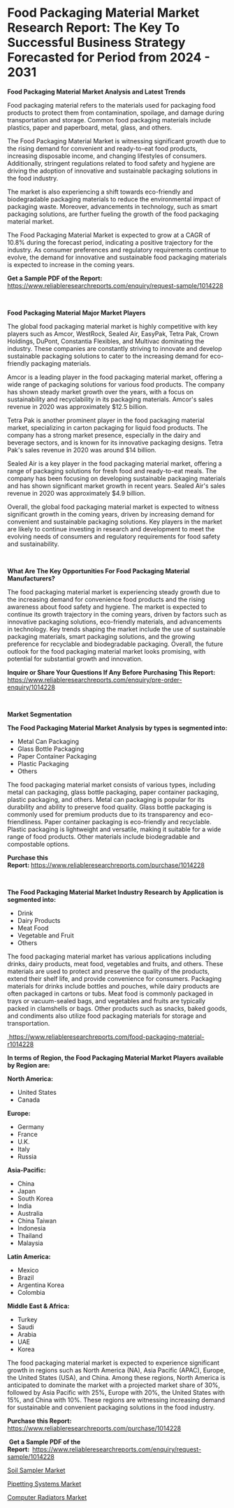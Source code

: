 <p><h1>Food Packaging Material Market Research Report: The Key To Successful Business Strategy Forecasted for Period from 2024 - 2031</h1></p><p><strong>Food Packaging Material Market Analysis and Latest Trends</strong></p>
<p><p>Food packaging material refers to the materials used for packaging food products to protect them from contamination, spoilage, and damage during transportation and storage. Common food packaging materials include plastics, paper and paperboard, metal, glass, and others.</p><p>The Food Packaging Material Market is witnessing significant growth due to the rising demand for convenient and ready-to-eat food products, increasing disposable income, and changing lifestyles of consumers. Additionally, stringent regulations related to food safety and hygiene are driving the adoption of innovative and sustainable packaging solutions in the food industry.</p><p>The market is also experiencing a shift towards eco-friendly and biodegradable packaging materials to reduce the environmental impact of packaging waste. Moreover, advancements in technology, such as smart packaging solutions, are further fueling the growth of the food packaging material market.</p><p>The Food Packaging Material Market is expected to grow at a CAGR of 10.8% during the forecast period, indicating a positive trajectory for the industry. As consumer preferences and regulatory requirements continue to evolve, the demand for innovative and sustainable food packaging materials is expected to increase in the coming years.</p></p>
<p><strong>Get a Sample PDF of the Report:&nbsp;</strong> <a href="https://www.reliableresearchreports.com/enquiry/request-sample/1014228">https://www.reliableresearchreports.com/enquiry/request-sample/1014228</a></p>
<p>&nbsp;</p>
<p><strong>Food Packaging Material Major Market Players</strong></p>
<p><p>The global food packaging material market is highly competitive with key players such as Amcor, WestRock, Sealed Air, EasyPak, Tetra Pak, Crown Holdings, DuPont, Constantia Flexibles, and Multivac dominating the industry. These companies are constantly striving to innovate and develop sustainable packaging solutions to cater to the increasing demand for eco-friendly packaging materials.</p><p>Amcor is a leading player in the food packaging material market, offering a wide range of packaging solutions for various food products. The company has shown steady market growth over the years, with a focus on sustainability and recyclability in its packaging materials. Amcor's sales revenue in 2020 was approximately $12.5 billion.</p><p>Tetra Pak is another prominent player in the food packaging material market, specializing in carton packaging for liquid food products. The company has a strong market presence, especially in the dairy and beverage sectors, and is known for its innovative packaging designs. Tetra Pak's sales revenue in 2020 was around $14 billion.</p><p>Sealed Air is a key player in the food packaging material market, offering a range of packaging solutions for fresh food and ready-to-eat meals. The company has been focusing on developing sustainable packaging materials and has shown significant market growth in recent years. Sealed Air's sales revenue in 2020 was approximately $4.9 billion.</p><p>Overall, the global food packaging material market is expected to witness significant growth in the coming years, driven by increasing demand for convenient and sustainable packaging solutions. Key players in the market are likely to continue investing in research and development to meet the evolving needs of consumers and regulatory requirements for food safety and sustainability.</p></p>
<p>&nbsp;</p>
<p><strong>What Are The Key Opportunities For Food Packaging Material Manufacturers?</strong></p>
<p><p>The food packaging material market is experiencing steady growth due to the increasing demand for convenience food products and the rising awareness about food safety and hygiene. The market is expected to continue its growth trajectory in the coming years, driven by factors such as innovative packaging solutions, eco-friendly materials, and advancements in technology. Key trends shaping the market include the use of sustainable packaging materials, smart packaging solutions, and the growing preference for recyclable and biodegradable packaging. Overall, the future outlook for the food packaging material market looks promising, with potential for substantial growth and innovation.</p></p>
<p><strong>Inquire or Share Your Questions If Any Before Purchasing This Report:</strong> <a href="https://www.reliableresearchreports.com/enquiry/pre-order-enquiry/1014228">https://www.reliableresearchreports.com/enquiry/pre-order-enquiry/1014228</a></p>
<p>&nbsp;</p>
<p><strong>Market Segmentation</strong></p>
<p><strong>The Food Packaging Material Market Analysis by types is segmented into:</strong></p>
<p><ul><li>Metal Can Packaging</li><li>Glass Bottle Packaging</li><li>Paper Container Packaging</li><li>Plastic Packaging</li><li>Others</li></ul></p>
<p><p>The food packaging material market consists of various types, including metal can packaging, glass bottle packaging, paper container packaging, plastic packaging, and others. Metal can packaging is popular for its durability and ability to preserve food quality. Glass bottle packaging is commonly used for premium products due to its transparency and eco-friendliness. Paper container packaging is eco-friendly and recyclable. Plastic packaging is lightweight and versatile, making it suitable for a wide range of food products. Other materials include biodegradable and compostable options.</p></p>
<p><strong>Purchase this Report:&nbsp;</strong><a href="https://www.reliableresearchreports.com/purchase/1014228">https://www.reliableresearchreports.com/purchase/1014228</a></p>
<p>&nbsp;</p>
<p><strong>The Food Packaging Material Market Industry Research by Application is segmented into:</strong></p>
<p><ul><li>Drink</li><li>Dairy Products</li><li>Meat Food</li><li>Vegetable and Fruit</li><li>Others</li></ul></p>
<p><p>The food packaging material market has various applications including drinks, dairy products, meat food, vegetables and fruits, and others. These materials are used to protect and preserve the quality of the products, extend their shelf life, and provide convenience for consumers. Packaging materials for drinks include bottles and pouches, while dairy products are often packaged in cartons or tubs. Meat food is commonly packaged in trays or vacuum-sealed bags, and vegetables and fruits are typically packed in clamshells or bags. Other products such as snacks, baked goods, and condiments also utilize food packaging materials for storage and transportation.</p></p>
<p><a href="https://www.reliableresearchreports.com/food-packaging-material-r1014228">&nbsp;https://www.reliableresearchreports.com/food-packaging-material-r1014228</a></p>
<p><strong>In terms of Region, the Food Packaging Material Market Players available by Region are:</strong></p>
<p>
    <p> <strong> North America: </strong>
        <ul>
            <li>United States</li>
            <li>Canada</li>
        </ul>
        </p> 
    <p> <strong> Europe: </strong>
        <ul>
            <li>Germany</li>
            <li>France</li>
            <li>U.K.</li>
            <li>Italy</li>
            <li>Russia</li>
        </ul>
        </p> 
    <p> <strong> Asia-Pacific: </strong>
        <ul>
            <li>China</li>
            <li>Japan</li>
            <li>South Korea</li>
            <li>India</li>
            <li>Australia</li>
            <li>China Taiwan</li>
            <li>Indonesia</li>
            <li>Thailand</li>
            <li>Malaysia</li>
        </ul>
        </p> 
    <p> <strong> Latin America: </strong>
        <ul>
            <li>Mexico</li>
            <li>Brazil</li>
            <li>Argentina Korea</li>
            <li>Colombia</li>
        </ul>
        </p> 
    <p> <strong> Middle East & Africa: </strong>
        <ul>
            <li>Turkey</li>
            <li>Saudi</li>
            <li>Arabia</li>
            <li>UAE</li>
            <li>Korea</li>
        </ul>
    </p>
    </p>
<p><p>The food packaging material market is expected to experience significant growth in regions such as North America (NA), Asia Pacific (APAC), Europe, the United States (USA), and China. Among these regions, North America is anticipated to dominate the market with a projected market share of 30%, followed by Asia Pacific with 25%, Europe with 20%, the United States with 15%, and China with 10%. These regions are witnessing increasing demand for sustainable and convenient packaging solutions in the food industry.</p></p>
<p><strong>Purchase this Report: </strong><a href="https://www.reliableresearchreports.com/purchase/1014228">https://www.reliableresearchreports.com/purchase/1014228</a></p>
<p>&nbsp;<strong>Get a Sample PDF of the Report:&nbsp;&nbsp;</strong><a href="https://www.reliableresearchreports.com/enquiry/request-sample/1014228">https://www.reliableresearchreports.com/enquiry/request-sample/1014228</a></p>
<p><strong></strong></p>
<p><p><a href="https://www.linkedin.com/pulse/soil-sampler-market-analysis-sze-forecasted-period-from-gr8me">Soil Sampler Market</a></p><p><a href="https://www.linkedin.com/pulse/pipetting-systems-market-insight-trends-growth-forecasted-zsf9e">Pipetting Systems Market</a></p><p><a href="https://www.linkedin.com/pulse/computer-radiators-market-report-reveals-latest-trends-growth-opportunities-uhkpe">Computer Radiators Market</a></p></p>
